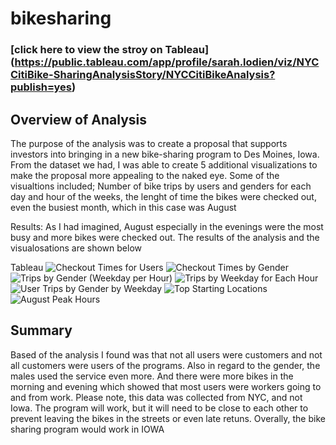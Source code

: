 # bikesharing
### [click here to view the stroy on Tableau] (https://public.tableau.com/app/profile/sarah.lodien/viz/NYCCitiBike-SharingAnalysisStory/NYCCitiBikeAnalysis?publish=yes) 
## Overview of Analysis
The purpose of the analysis was to create a proposal that supports investors into bringing in a new bike-sharing program to Des Moines, Iowa. From the dataset we had, I was able to create 5 additional visualizations to make the proposal more appealing to the naked eye.  Some of the visualtions included; Number of bike trips by users and genders for each day and hour of the weeks, the lenght of time the bikes were checked out, even the busiest month, which in this case was August

Results:
As I had imagined, August especially in the evenings were the most busy and more bikes were checked out. The results of the analysis and the visualosations are shown below

Tableau
![Checkout Times for Users](https://user-images.githubusercontent.com/96274446/162349963-7184ebbc-67d5-4b3f-9717-343948743752.PNG)
![Checkout Times by Gender](https://user-images.githubusercontent.com/96274446/162349967-76e6ceb8-6bd6-4170-90fa-4fde5a4f5573.PNG)
![Trips by Gender (Weekday per Hour)](https://user-images.githubusercontent.com/96274446/162349971-99a6d410-249c-4463-80f6-bb1594dffa2d.PNG)
![Trips by Weekday for Each Hour](https://user-images.githubusercontent.com/96274446/162349976-df354362-a57d-4ede-a288-028f77c87fd6.PNG)
![User Trips by Gender by Weekday](https://user-images.githubusercontent.com/96274446/162349979-6f117377-9c5b-4306-ad54-e73a0b6acd6f.PNG)
![Top Starting Locations](https://user-images.githubusercontent.com/96274446/162349982-363cb94e-976b-44af-92fd-f64650a29769.PNG)
![August Peak Hours](https://user-images.githubusercontent.com/96274446/162349986-b91038d5-9679-4e65-994e-e7c795c1f13b.PNG)

## Summary
Based of the analysis I found was that not all users were customers and not all customers were users of the programs. Also in regard to the gender, the males used the service even more. And there were more bikes in the morning and evening which showed that most users were workers going to and from work. Please note, this data was collected from NYC, and not Iowa. The program will work, but it will need to be close to each other to prevent leaving the bikes in the streets or even late retuns. Overally, the bike sharing program would work in IOWA
